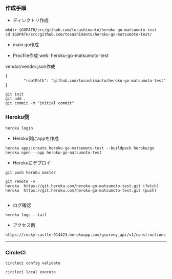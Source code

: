 
### 作成手順

* ディレクトリ作成

```
mkdir $GOPATH/src/github.com/tosashimanto/heroku-go-matsumoto-test
cd $GOPATH/src/github.com/tosashimanto/heroku-go-matsumoto-test/

```


* main.go作成

* Procfile作成
web: heroku-go-matsumoto-test

vendor/vendor.json作成
```
{
        "rootPath": "github.com/tosashimanto/heroku-go-matsumoto-test"
}

```


```
git init
git add .
git commit -m "initial commit"
```

### Heroku側

```
heroku login
```


* Heroku側にappを作成

```
heroku apps:create heroku-go-matsumoto-test --buildpack heroku/go
heroku open --app heroku-go-matsumoto-test
```


* Herokuにデプロイ
```
git push heroku master

git remote -v
heroku	https://git.heroku.com/heroku-go-matsumoto-test.git (fetch)
heroku	https://git.heroku.com/heroku-go-matsumoto-test.git (push)


```


* ログ確認
```
heroku logs --tail
```

* アクセス例
```
https://rocky-castle-914423.herokuapp.com/gsurvey_api/v1/constructions

```


---
### CircleCI

```
circleci config validate

circleci local execute


```

